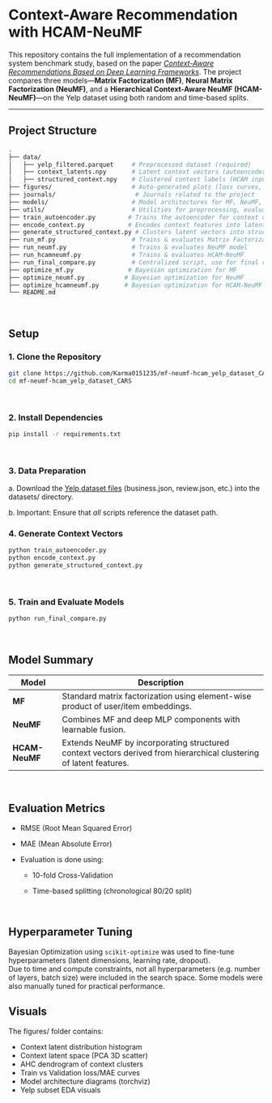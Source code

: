 # Context-Aware Recommendation with HCAM-NeuMF

This repository contains the full implementation of a recommendation system benchmark study, based on the paper [*Context-Aware Recommendations Based on Deep Learning Frameworks*](https://doi.org/10.1145/3386243). The project compares three models—**Matrix Factorization (MF)**, **Neural Matrix Factorization (NeuMF)**, and a **Hierarchical Context-Aware NeuMF (HCAM-NeuMF)**—on the Yelp dataset using both random and time-based splits.

---

## Project Structure

```bash
.
├── data/
│   ├── yelp_filtered.parquet     # Preprocessed dataset (required)
│   ├── context_latents.npy       # Latent context vectors (autoencoder output)
│   ├── structured_context.npy    # Clustered context labels (HCAM input)
├── figures/                      # Auto-generated plots (loss curves, dendrograms, architecture)
├── journals/                      # Journals related to the project
├── models/                       # Model architectures for MF, NeuMF, HCAM-NeuMF
├── utils/                        # Utilities for preprocessing, evaluation, splitting, visualization
├── train_autoencoder.py         # Trains the autoencoder for context compression
├── encode_context.py            # Encodes context features into latent vectors
├── generate_structured_context.py # Clusters latent vectors into structured context
├── run_mf.py                     # Trains & evaluates Matrix Factorization model
├── run_neumf.py                  # Trains & evaluates NeuMF model
├── run_hcamneumf.py              # Trains & evaluates HCAM-NeuMF
├── run_final_compare.py          # Centralized script, use for final run
├── optimize_mf.py               # Bayesian optimization for MF
├── optimize_neumf.py           # Bayesian optimization for NeuMF
├── optimize_hcamneumf.py       # Bayesian optimization for HCAM-NeuMF
└── README.md
```
<br>

## Setup 

### 1. Clone the Repository
   ```bash
   git clone https://github.com/Karma0151235/mf-neumf-hcam_yelp_dataset_CARS.git
   cd mf-neumf-hcam_yelp_dataset_CARS
   ```
<br>

### 2. Install Dependencies
   ```bash
   pip install -r requirements.txt
   ```
<br>

### 3. Data Preparation
   a. Download the [Yelp dataset files](https://www.kaggle.com/datasets/yelp-dataset/yelp-dataset) (business.json, review.json, etc.) into the datasets/ directory. <br>
   
   b. Important: Ensure that _all_ scripts reference the dataset path.
<br>

### 4. Generate Context Vectors
   ```bash
   python train_autoencoder.py
   python encode_context.py
   python generate_structured_context.py
   ```
<br>

### 5. Train and Evaluate Models
   ```bash
   python run_final_compare.py
   ```
<br>

## Model Summary

| Model          | Description                                                                                                        |
| -------------- | ------------------------------------------------------------------------------------------------------------------ |
| **MF**         | Standard matrix factorization using element-wise product of user/item embeddings.                                  |
| **NeuMF**      | Combines MF and deep MLP components with learnable fusion.                                                         |
| **HCAM-NeuMF** | Extends NeuMF by incorporating structured context vectors derived from hierarchical clustering of latent features. |
<br>

## Evaluation Metrics

- RMSE (Root Mean Squared Error)
   
- MAE (Mean Absolute Error)
   
- Evaluation is done using:
   
   - 10-fold Cross-Validation

   - Time-based splitting (chronological 80/20 split)
<br>

## Hyperparameter Tuning

Bayesian Optimization using `scikit-optimize` was used to fine-tune hyperparameters (latent dimensions, learning rate, dropout). <br>
Due to time and compute constraints, not all hyperparameters (e.g. number of layers, batch size) were included in the search space. Some models were also manually tuned for practical performance.
<br>

## Visuals
The figures/ folder contains:

- Context latent distribution histogram
- Context latent space (PCA 3D scatter)
- AHC dendrogram of context clusters
- Train vs Validation loss/MAE curves
- Model architecture diagrams (torchviz)
- Yelp subset EDA visuals
<br>


